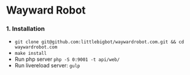 Wayward Robot
=============

### 1. Installation

- `git clone git@github.com:littlebigbot/waywardrobot.com.git && cd waywardrobot.com`
- `make install`
- Run php server `php -S 0:9001 -t api/web/`
- Run livereload server: `gulp`

